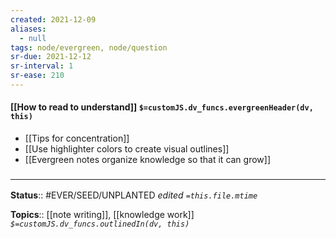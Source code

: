 ```yaml
---
created: 2021-12-09 
aliases:
  - null
tags: node/evergreen, node/question 
sr-due: 2021-12-12
sr-interval: 1
sr-ease: 210
---
```


#### [[How to read to understand]] `$=customJS.dv_funcs.evergreenHeader(dv, this)`

- [[Tips for concentration]]
- [[Use highlighter colors to create visual outlines]] 
- [[Evergreen notes organize knowledge so that it can grow]]
### <hr class="footnote"/>

**Status**:: #EVER/SEED/UNPLANTED
*edited `=this.file.mtime`*

**Topics**::  [[note writing]], [[knowledge work]]
*`$=customJS.dv_funcs.outlinedIn(dv, this)`*
